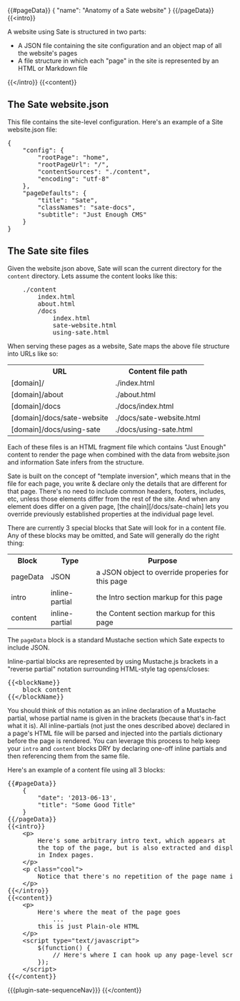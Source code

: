 {{#pageData}}
{
    "name": "Anatomy of a Sate website"
}
{{/pageData}}
{{<intro}}

A website using Sate is structured in two parts: 

 * A JSON file containing the site configuration and an object map of all the website's pages
 * A file structure in which each "page" in the site is represented by an HTML or Markdown file
 
{{</intro}}
{{<content}}
## The Sate website.json

This file contains the site-level configuration. Here's an example of a Site website.json file:

<pre class="json">
{
    "config": {
        "rootPage": "home",
        "rootPageUrl": "/",
        "contentSources": "./content",
        "encoding": "utf-8"
    },
    "pageDefaults": {
        "title": "Sate",
        "classNames": "sate-docs",
        "subtitle": "Just Enough CMS"
    }
}
</pre>

## The Sate site files

Given the website.json above, Sate will scan the current directory for the `content` directory. Lets assume the content looks like this:

<pre>
    ./content
        index.html
        about.html
        /docs
            index.html
            sate-website.html
            using-sate.html
</pre>

When serving these pages as a website, Sate maps the above file structure into URLs like so:

<table>
    <tr><th>URL</th><th>Content file path</th></tr>
    <tr><td>[domain]/</td><td>./index.html</td></tr>
    <tr><td>[domain]/about</td><td>./about.html</td></tr>
    <tr><td>[domain]/docs</td><td>./docs/index.html</td></tr>
    <tr><td>[domain]/docs/sate-website</td><td>./docs/sate-website.html</td></tr>
    <tr><td>[domain]/docs/using-sate</td><td>./docs/using-sate.html</td></tr>
</table>

Each of these files is an HTML fragment file which contains "Just Enough" content to render the page when combined with the data from website.json and information Sate infers from the structure.

Sate is built on the concept of "template inversion", which means that in the file for each page, you write & declare only the details that are different for that page. There's no need to include common headers, footers, includes, etc, unless those elements differ from the rest of the site. And when any element does differ on a given page, [the chain][/docs/sate-chain] lets you override previously established properties at the individual page level.

There are currently 3 special blocks that Sate will look for in a content file. Any of these blocks may be omitted, and Sate will generally do the right thing:

<table>  
    <tr><th>Block       </th><th>Type           </th><th>Purpose</th></tr>
    <tr><td>pageData    </td><td>JSON           </td><td>a JSON object to override properies for this page</td></tr>
    <tr><td>intro       </td><td>inline-partial </td><td>the Intro section markup for this page</td></tr>
    <tr><td>content     </td><td>inline-partial </td><td>the Content section markup for this page</td></tr>
</table>

The `pageData` block is a standard Mustache section which Sate expects to include JSON.

Inline-partial blocks are represented by using Mustache.js brackets in a "reverse partial" notation surrounding HTML-style tag opens/closes:

<pre>
&#123&#123&lt;blockName&#125&#125
    block content
&#123&#123&lt;/blockName&#125&#125
</pre>

You should think of this notation as an inline declaration of a Mustache partial, whose partial name is given in the brackets (because that's in-fact what it is). All inline-partials (not just the ones described above) declared in a page's HTML file will be parsed and injected into the partials dictionary before the page is rendered. You can leverage this process to help keep your `intro` and `content` blocks DRY by declaring one-off inline partials and then referencing them from the same file.

Here's an example of a content file using all 3 blocks:

<pre>
&#123&#123#pageData&#125&#125
    {
        "date": '2013-06-13',
        "title": "Some Good Title"
    }
&#123&#123/pageData&#125&#125
&#123&#123&lt;intro&#125&#125
    &lt;p&gt;
        Here&#x27;s some arbitrary intro text, which appears at 
        the top of the page, but is also extracted and displayed 
        in Index pages.
    &lt;/p&gt;
    &lt;p class=&quot;cool&quot;&gt;
        Notice that there&#x27;s no repetition of the page name in this content
    &lt;/p&gt;
&#123&#123&lt;/intro&#125&#125
&#123&#123&lt;content&#125&#125
    &lt;p&gt;
        Here&#x27;s where the meat of the page goes
            ... 
        this is just Plain-ole HTML
    &lt;/p&gt;
    &lt;script type="text/javascript"&gt;
        $(function() {
            // Here&#x27;s where I can hook up any page-level scripts I want to run.
        });
    &lt;/script&gt;
&#123&#123&lt;/content&#125&#125
</pre>

{{{plugin-sate-sequenceNav}}}
{{</content}}